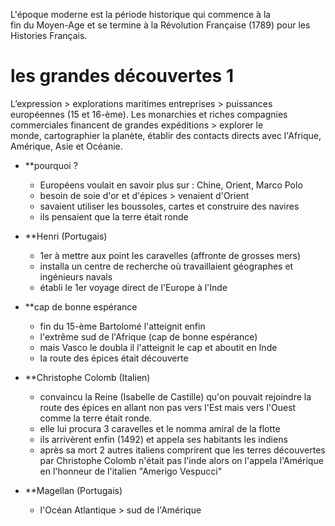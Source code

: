 L'époque moderne est la période historique qui commence à la fin du Moyen-Age et se termine à la Révolution Française (1789) pour les Histories Français. 

# les grandes découvertes 1

L’expression > explorations maritimes entreprises > puissances  européennes (15 et 16-ème). 
Les monarchies et riches compagnies commerciales financent de grandes expéditions > explorer le monde, cartographier la planète, établir des contacts directs avec l'Afrique, Amérique, Asie et Océanie.

- **pourquoi ?
	- Européens voulait en savoir plus sur : Chine, Orient, Marco Polo 
	- besoin de soie d'or et d'épices > venaient d'Orient
	- savaient utiliser les boussoles, cartes et construire des navires
	- ils pensaient que la terre était ronde 

- **Henri (Portugais)
	- 1er à mettre aux point les caravelles (affronte de grosses mers)
	- installa un centre de recherche où travaillaient géographes et ingénieurs navals
	- établi le 1er voyage direct de l'Europe à l'Inde

- **cap de bonne espérance
	- fin du 15-ème Bartolomé l'atteignit enfin          
	- l'extrême sud de l'Afrique (cap de bonne espérance)
	- mais Vasco le doubla il l'atteignit le cap et aboutit en Inde
	- la route des épices était découverte

- **Christophe Colomb (Italien)
	- convaincu la Reine (Isabelle de Castille) qu'on pouvait rejoindre la route des épices en allant non pas vers l'Est mais vers l'Ouest comme la terre était ronde.
	- elle lui procura 3 caravelles et le nomma amiral de la flotte 
	- ils arrivèrent enfin (1492) et appela ses habitants les indiens
	- après sa mort 2 autres italiens comprirent que les terres découvertes par Christophe Colomb n'était pas l'inde alors on       l'appela l'Amérique en l'honneur de l'italien "Amerigo Vespucci"

- **Magellan (Portugais)
	- l'Océan Atlantique > sud de l'Amérique
